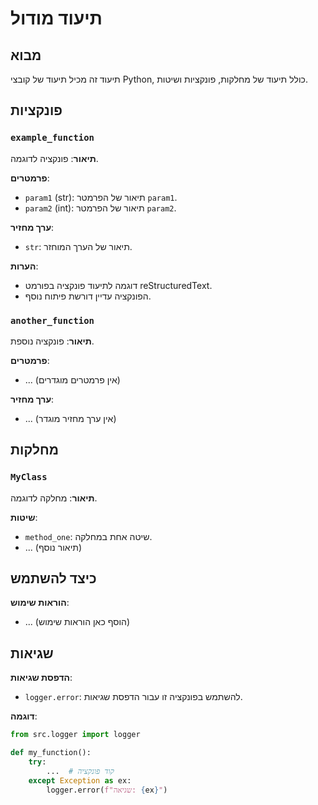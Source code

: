 # תיעוד מודול

## מבוא

תיעוד זה מכיל תיעוד של קובצי Python, כולל תיעוד של מחלקות, פונקציות ושיטות.

## פונקציות

### `example_function`

**תיאור**: פונקציה לדוגמה.

**פרמטרים**:

- `param1` (str): תיאור של הפרמטר `param1`.
- `param2` (int): תיאור של הפרמטר `param2`.

**ערך מחזיר**:

- `str`: תיאור של הערך המוחזר.

**הערות**:

-  דוגמה לתיעוד פונקציה בפורמט reStructuredText.
-  הפונקציה עדיין דורשת פיתוח נוסף.

### `another_function`

**תיאור**: פונקציה נוספת.

**פרמטרים**:

-  ...  (אין פרמטרים מוגדרים)

**ערך מחזיר**:

-  ... (אין ערך מחזיר מוגדר)


## מחלקות

### `MyClass`

**תיאור**: מחלקה לדוגמה.

**שיטות**:

- `method_one`: שיטה אחת במחלקה.
 -  ... (תיאור נוסף)


## כיצד להשתמש

**הוראות שימוש**:

- ... (הוסף כאן הוראות שימוש)

## שגיאות

**הדפסת שגיאות**:

- `logger.error`: להשתמש בפונקציה זו עבור הדפסת שגיאות.

**דוגמה**:

```python
from src.logger import logger

def my_function():
    try:
        ...  # קוד פונקציה
    except Exception as ex:
        logger.error(f"שגיאה: {ex}")
```